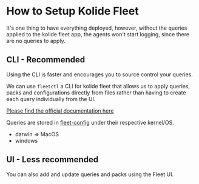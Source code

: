 # How to Setup Kolide Fleet
It's one thing to have everything deployed, however, without the queries applied to the kolide fleet app, the agents won't start logging, since there are no queries to apply.

## CLI - Recommended
Using the CLI is faster and encourages you to source control your queries.

We can use `fleetctl` a CLI for kolide fleet that allows us to apply queries, packs and configurations directly from files rather than having to create each query individually from the UI.

[Please find the official documentation here](https://github.com/kolide/fleet/tree/master/docs/cli)

Queries are stored in [fleet-config](../fleet-config) under their respective kernel/OS.
- darwin => MacOS
- windows

## UI - Less recommended
You can also add and update queries and packs using the Fleet UI.

